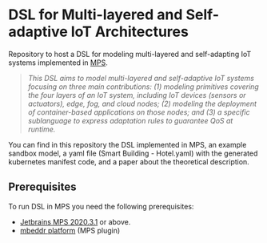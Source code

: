 # DSL for Multi-layered and Self-adaptive IoT Architectures
Repository to host a DSL for modeling multi-layered and self-adapting IoT systems implemented in [MPS](https://www.jetbrains.com/es-es/mps/).

> _This DSL aims to model multi-layered and self-adaptive IoT systems focusing on three main contributions: (1) modeling primitives covering the four layers of an IoT system, including IoT devices (sensors or actuators), edge, fog, and cloud nodes; (2) modeling the deployment of container-based applications on those nodes; and (3) a specific sublanguage to express adaptation rules to guarantee QoS at runtime._

You can find in this repository the DSL implemented in MPS, an example sandbox model, a yaml file (Smart Building - Hotel.yaml) with the generated kubernetes manifest code, and a paper about the theoretical description.

## Prerequisites

To run DSL in MPS you need the following prerequisites:

* [Jetbrains MPS 2020.3.1](https://www.jetbrains.com/es-es/mps/) or above.
* [mbeddr platform](http://mbeddr.com/) (MPS plugin)